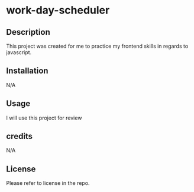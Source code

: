 # work-day-scheduler
## Description

This project was created for me to practice my frontend skills in regards to javascript.

## Installation

N/A

## Usage

I will use this project for review

## credits

N/A

## License

Please refer to license in the repo.